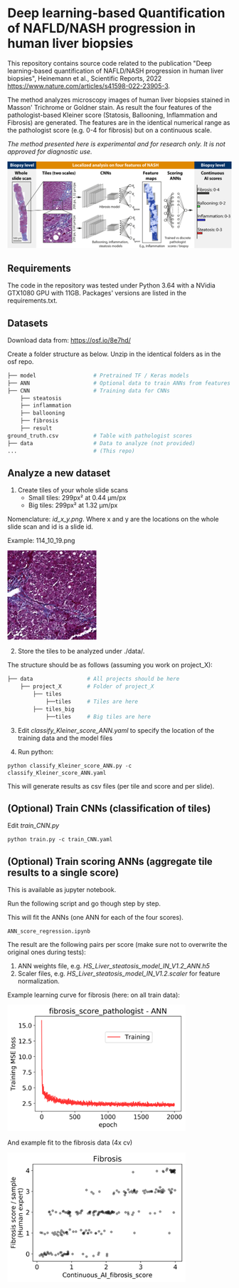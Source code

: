 # Deep learning-based Quantification of NAFLD/NASH progression in human liver biopsies

This repository contains source code related to the publication "Deep learning-based quantification of NAFLD/NASH progression in human liver biopsies", Heinemann et al., Scientific Reports, 2022 https://www.nature.com/articles/s41598-022-23905-3.

The method analyzes microscopy images of human liver biopsies stained in Masson' Trichrome or Goldner stain. As result the four features of the pathologist-based Kleiner score (Statosis, Ballooning, Inflammation and Fibrosis) are generated. The features are in the identical numerical range as the pathologist score (e.g. 0-4 for fibrosis) but on a continuous scale.

*The method presented here is experimental and for research only. It is not approved for diagnostic use.*

![image](fig/Fig1.png)

## Requirements

The code in the repository was tested under Python 3.64 with a NVidia GTX1080 GPU with 11GB. Packages' versions are listed in the requirements.txt.

## Datasets

Download data from: https://osf.io/8e7hd/

Create a folder structure as below. Unzip in the identical folders as in the osf repo. 

```bash
├── model                  # Pretrained TF / Keras models
├── ANN                    # Optional data to train ANNs from features X
├── CNN                    # Training data for CNNs
    ├── steatosis
    ├── inflammation
    ├── ballooning
    ├── fibrosis
    ├── result    
ground_truth.csv           # Table with pathologist scores
├── data                   # Data to analyze (not provided)
...                        # (This repo)
```

## Analyze a new dataset

1. Create tiles of your whole slide scans
    - Small tiles: 299px² at 0.44 µm/px
    - Big tiles: 299px² at 1.32 µm/px 

Nomenclature: _id_x_y.png_. Where x and y are the locations on the whole slide scan and id is a slide id.

Example: 114_10_19.png

<img src="fig/114_10_19.png" alt="114_10_19.png" width="200"/>

2. Store the tiles to be analyzed under ./data/.

The structure should be as follows (assuming you work on project_X):

```bash
├── data                 # All projects should be here
    ├── project_X        # Folder of project_X
        ├── tiles
            ├──tiles     # Tiles are here
        ├── tiles_big
            ├──tiles     # Big tiles are here
```

3. Edit _classify_Kleiner_score_ANN.yaml_ to specify the location of the training data and the model files

4. Run python:

```
python classify_Kleiner_score_ANN.py -c classify_Kleiner_score_ANN.yaml
```

This will generate results as csv files (per tile and score and per slide).

## (Optional) Train CNNs (classification of tiles)    

Edit _train_CNN.py_

```
python train.py -c train_CNN.yaml
```

## (Optional) Train scoring ANNs (aggregate tile results to a single score)

This is available as jupyter notebook.

Run the following script and go though step by step.

This will fit the ANNs (one ANN for each of the four scores).

```
ANN_score_regression.ipynb
```

The result are the following pairs per score (make sure not to overwrite the original ones during tests):

1. ANN weights file, e.g. _HS_Liver_steatosis_model_IN_V1.2_ANN.h5_
2. Scaler files, e.g. _HS_Liver_steatosis_model_IN_V1.2.scaler_ for feature normalization.

Example learning curve for fibrosis (here: on all train data):

<img src="fig/HS_Liver_fibrosis_model_PT_V0.20_ANN_lc_test.png" alt="114_10_19.png" width="400"/>

And example fit to the fibrosis data (4x cv)

<img src="fig/Combined_Train_Liver_fibrosis_model_PT_V0.20_Fibrosis_score.png" alt="114_10_19.png" width="400"/>
